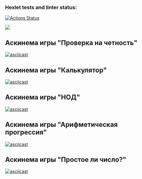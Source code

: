 ### Hexlet tests and linter status:
[![Actions Status](https://github.com/danilanchik/frontend-project-44/workflows/hexlet-check/badge.svg)](https://github.com/danilanchik/frontend-project-44/actions)

<a href="https://codeclimate.com/github/danilanchik/frontend-project-44/maintainability"><img src="https://api.codeclimate.com/v1/badges/41a207fd3fdca0a3f761/maintainability" /></a>

## Аскинема игры "Проверка на четность"
[![asciicast](https://asciinema.org/a/577473.svg)](https://asciinema.org/a/577473)

## Аскинема игры "Калькулятор"
[![asciicast](https://asciinema.org/a/575411.svg)](https://asciinema.org/a/575411)

## Аскинема игры "НОД"
[![asciicast](https://asciinema.org/a/577470.svg)](https://asciinema.org/a/577470)

## Аскинема игры "Арифметическая прогрессия"
[![asciicast](https://asciinema.org/a/580281.svg)](https://asciinema.org/a/580281)

## Аскинема игры "Простое ли число?"
[![asciicast](https://asciinema.org/a/580282.svg)](https://asciinema.org/a/580282)
